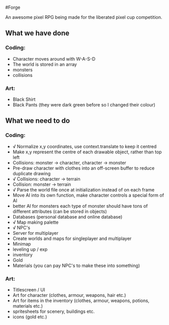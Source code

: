 #Forge

An awesome pixel RPG being made for the liberated pixel cup competition.

## What we have done

### Coding:

- Character moves around with W-A-S-D
- The world is stored in an array
- monsters
- collisions

### Art:

- Black Shirt
- Black Pants (they were dark green before so I changed their colour)

## What we need to do

### Coding:

- √ Normalize x,y coordinates, use context.translate to keep it centred
- Make x,y represent the centre of each drawable object, rather than top left
- Collisions: monster -> character, character -> monster
- Pre-draw character with clothes into an off-screen buffer to reduce duplicate drawing
- √ Collisions: character -> terrain
- Collision: monster -> terrain
- √ Parse the world file once at initialization instead of on each frame
- Move AI into its own function, make character controls a special form of AI
- better AI for monsters each type of monster should have tons of different attributes (can be stored in objects)
- Databases (personal database and online database)
- √ Map making palette
- √ NPC's
- Server for multiplayer
- Create worlds and maps for singleplayer and multiplayer
- Minimap
- leveling up / exp
- inventory
- Gold
- Materials (you can pay NPC's to make these into something)


### Art:

- Titlescreen / UI
- Art for character (clothes, armour, weapons, hair etc.)
- Art for items in the inventory (clothes, armour, weapons, potions, materials etc.)
- spritesheets for scenery, buildings etc.
- icons (gold etc.)